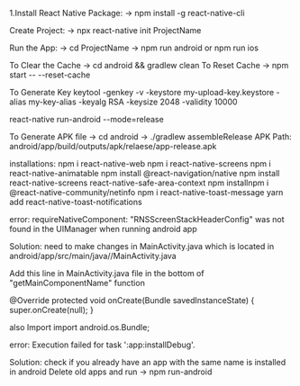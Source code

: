1.Install React Native Package: -> npm install -g react-native-cli

Create Project: -> npx react-native init ProjectName

Run the App: -> cd ProjectName -> npm run android or npm run ios

To Clear the Cache -> cd android && gradlew clean
To Reset Cache -> npm start -- --reset-cache

To Generate Key
keytool -genkey -v -keystore my-upload-key.keystore -alias my-key-alias -keyalg RSA -keysize 2048 -validity 10000

react-native run-android --mode=release

To Generate APK file -> cd android -> ./gradlew assembleRelease APK Path: android/app/build/outputs/apk/relaese/app-release.apk

installations: npm i react-native-web
npm i react-native-screens
npm i react-native-animatable
npm install @react-navigation/native npm install react-native-screens react-native-safe-area-context npm installnpm i @react-native-community/netinfo npm i react-native-toast-message yarn add react-native-toast-notifications

error: requireNativeComponent: "RNSScreenStackHeaderConfig" was not found in the UIManager when running android app

Solution: need to make changes in MainActivity.java which is located in android/app/src/main/java//MainActivity.java

Add this line in MainActivity.java file in the bottom of "getMainComponentName" function

@Override protected void onCreate(Bundle savedInstanceState) { super.onCreate(null); }

also Import import android.os.Bundle;

error: Execution failed for task ':app:installDebug'.

Solution: check if you already have an app with the same name is installed in android Delete old apps and run -> npm run-android